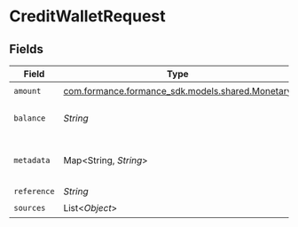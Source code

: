 # CreditWalletRequest


## Fields

| Field                                                                               | Type                                                                                | Required                                                                            | Description                                                                         |
| ----------------------------------------------------------------------------------- | ----------------------------------------------------------------------------------- | ----------------------------------------------------------------------------------- | ----------------------------------------------------------------------------------- |
| `amount`                                                                            | [com.formance.formance_sdk.models.shared.Monetary](../../models/shared/Monetary.md) | :heavy_check_mark:                                                                  | N/A                                                                                 |
| `balance`                                                                           | *String*                                                                            | :heavy_minus_sign:                                                                  | The balance to credit                                                               |
| `metadata`                                                                          | Map<String, *String*>                                                               | :heavy_check_mark:                                                                  | Metadata associated with the wallet.                                                |
| `reference`                                                                         | *String*                                                                            | :heavy_minus_sign:                                                                  | N/A                                                                                 |
| `sources`                                                                           | List<*Object*>                                                                      | :heavy_check_mark:                                                                  | N/A                                                                                 |